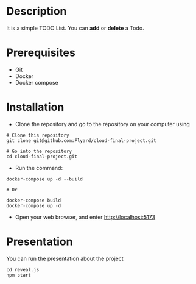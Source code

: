 # Description
It is a simple TODO List. You can **add** or **delete** a Todo.

# Prerequisites
- Git
- Docker
- Docker compose

# Installation
- Clone the repository and go to the repository on your computer using </br>

 ```
# Clone this repository
git clone git@github.com:Flyard/cloud-final-project.git 

# Go into the repository
cd cloud-final-project.git
```

- Run the command: </br>
```
docker-compose up -d --build
 
# Or 
 
docker-compose build 
docker-compose up -d 
  ```
- Open your web browser, and enter
[http://localhost:5173](http://localhost:5173)

# Presentation 

You can run the presentation about the project 

 ```
cd reveal.js 
npm start
```

